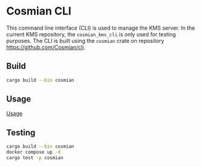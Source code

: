 # Cosmian CLI

This command line interface (CLI) is used to manage the KMS server. In the current KMS repository, the `cosmian_kms_cli` is only used for testing purposes. The CLI is built using the `cosmian` crate on repository <https://github.com/Cosmian/cli>.

## Build

```sh
cargo build --bin cosmian
```

## Usage

[Usage](../../documentation/docs/index.md)

## Testing

```sh
cargo build --bin cosmian
docker compose up -d
cargo test -p cosmian
```
